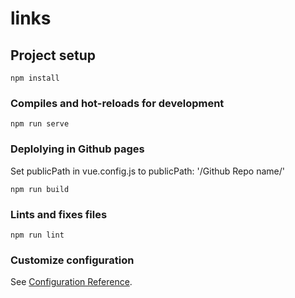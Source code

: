 # links

## Project setup
```
npm install
```

### Compiles and hot-reloads for development
```
npm run serve
```

### Deplolying in Github pages

Set publicPath in vue.config.js to
publicPath: '/Github Repo name/'

```
npm run build
```

### Lints and fixes files
```
npm run lint
```

### Customize configuration
See [Configuration Reference](https://cli.vuejs.org/config/).
